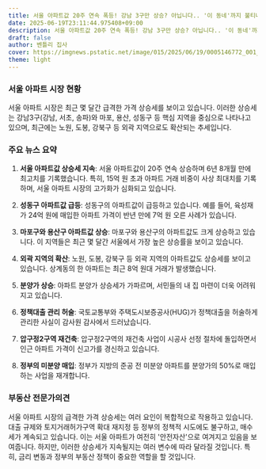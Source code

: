 ```yaml
---
title: 서울 아파트값 20주 연속 폭등! 강남 3구만 상승? 아닙니다.. '이 동네'까지 불티나게 팔리더니, '역대급' 상승세 기록!!
date: 2025-06-19T23:11:44.975408+09:00
description: 서울 아파트값 20주 연속 폭등! 강남 3구만 상승? 아닙니다.. '이 동네'까지 불티나게 팔리더니, '역대급' 상승세 기록!!
draft: false
author: 벤틀리 집사
cover: https://imgnews.pstatic.net/image/015/2025/06/19/0005146772_001_20250619142008561.jpg
theme: light
---
```


### 서울 아파트 시장 현황

서울 아파트 시장은 최근 몇 달간 급격한 가격 상승세를 보이고 있습니다. 이러한 상승세는 강남3구(강남, 서초, 송파)와 마포, 용산, 성동구 등 핵심 지역을 중심으로 나타나고 있으며, 최근에는 노원, 도봉, 강북구 등 외곽 지역으로도 확산되는 추세입니다.

### 주요 뉴스 요약

1. **서울 아파트값 상승세 지속**: 서울 아파트값이 20주 연속 상승하며 6년 8개월 만에 최고치를 기록했습니다. 특히, 15억 원 초과 아파트 거래 비중이 사상 최대치를 기록하며, 서울 아파트 시장의 고가화가 심화되고 있습니다.

2. **성동구 아파트값 급등**: 성동구의 아파트값이 급등하고 있습니다. 예를 들어, 육성재가 24억 원에 매입한 아파트 가격이 반년 만에 7억 원 오른 사례가 있습니다.

3. **마포구와 용산구 아파트값 상승**: 마포구와 용산구의 아파트값도 크게 상승하고 있습니다. 이 지역들은 최근 몇 달간 서울에서 가장 높은 상승률을 보이고 있습니다.

4. **외곽 지역의 확산**: 노원, 도봉, 강북구 등 외곽 지역의 아파트값도 상승세를 보이고 있습니다. 상계동의 한 아파트는 최근 8억 원대 거래가 발생했습니다.

5. **분양가 상승**: 아파트 분양가 상승세가 가파르며, 서민들의 내 집 마련이 더욱 어려워지고 있습니다.

6. **정책대출 관리 허술**: 국토교통부와 주택도시보증공사(HUG)가 정책대출을 허술하게 관리한 사실이 감사원 감사에서 드러났습니다.

7. **압구정2구역 재건축**: 압구정2구역의 재건축 사업이 시공사 선정 절차에 돌입하면서 인근 아파트 가격이 신고가를 경신하고 있습니다.

8. **정부의 미분양 매입**: 정부가 지방의 준공 전 미분양 아파트를 분양가의 50%로 매입하는 사업을 재개합니다.

### 부동산 전문가의견

서울 아파트 시장의 급격한 가격 상승세는 여러 요인이 복합적으로 작용하고 있습니다. 대출 규제와 토지거래허가구역 확대 재지정 등 정부의 정책적 시도에도 불구하고, 매수세가 계속되고 있습니다. 이는 서울 아파트가 여전히 '안전자산'으로 여겨지고 있음을 보여줍니다. 하지만, 이러한 상승세가 지속될지는 여러 변수에 따라 달라질 것입니다. 특히, 금리 변동과 정부의 부동산 정책이 중요한 역할을 할 것입니다.